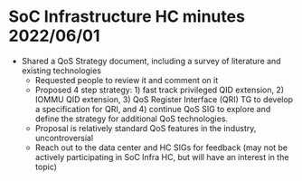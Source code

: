# SoC Infrastructure HC minutes 2022/06/01

 * Shared a QoS Strategy document, including a survey of literature and existing technologies
   - Requested people to review it and comment on it
   - Proposed 4 step strategy: 1) fast track privileged QID extension, 2) IOMMU QID extension, 3) QoS Register Interface (QRI) TG to develop a specification for QRI, and 4) continue QoS SIG to explore and define the strategy for additional QoS technologies.
   - Proposal is relatively standard QoS features in the industry, uncontroversial
   - Reach out to the data center and HC SIGs for feedback (may not be actively participating in SoC Infra HC, but will have an interest in the topic)
